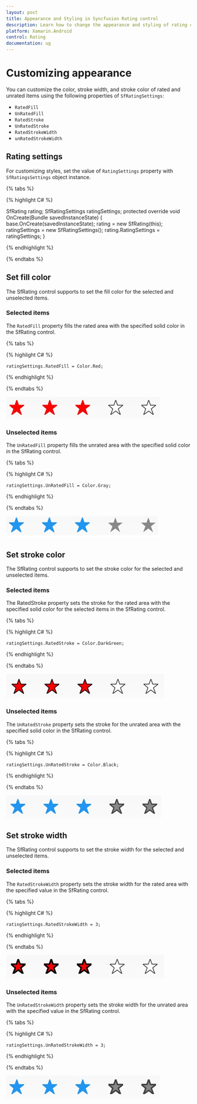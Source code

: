 ```yaml
---
layout: post
title: Appearance and Styling in Syncfusion Rating control
description: Learn how to change the appearance and styling of rating control using ItemSize, ItemSpacing, ItemCount and customization properties.
platform: Xamarin.Android
control: Rating
documentation: ug
---
```


# Customizing appearance

You can customize the color, stroke width, and stroke color of rated and unrated items using the following properties of `SfRatingSettings`:

* `RatedFill`
* `UnRatedFill`
* `RatedStroke`
* `UnRatedStroke`
* `RatedStrokeWidth`
* `unRatedStrokeWidth`

## Rating settings

For customizing styles, set the value of `RatingSettings` property with `SfRatingsSettings` object instance.

{% tabs %}

{% highlight C# %}

SfRating rating;
SfRatingSettings ratingSettings;
protected override void OnCreate(Bundle savedInstanceState)
{
    base.OnCreate(savedInstanceState);
	rating = new SfRating(this);
    ratingSettings = new SfRatingSettings();
    rating.RatingSettings = ratingSettings;
}

{% endhighlight %}

{% endtabs %}

## Set fill color

The SfRating control supports to set the fill color for the selected and unselected items.

### Selected items

The `RatedFill` property fills the rated area with the specified solid color in the SfRating control.

{% tabs %}

{% highlight C# %}

	ratingSettings.RatedFill = Color.Red;

{% endhighlight %}

{% endtabs %}

![Rated Items](images/ratedFill.jpg)

### Unselected items

The `UnRatedFill` property fills the unrated area with the specified solid color in the SfRating control.

{% tabs %}

{% highlight C# %}

	ratingSettings.UnRatedFill = Color.Gray;

{% endhighlight %}

{% endtabs %}

![Unrated Items](images/unRatedFill.jpg)

## Set stroke color

The SfRating control supports to set the stroke color for the selected and unselected items.

### Selected items

The RatedStroke property sets the stroke for the rated area with the specified solid color for the selected items in the SfRating control.

{% tabs %}

{% highlight C# %}

    ratingSettings.RatedStroke = Color.DarkGreen;

{% endhighlight %}

{% endtabs %}

![Rated Item Stroke Color](images/ratedStroke.jpg)

### Unselected items

The `UnRatedStroke` property sets the stroke for the unrated area with the specified solid color in the SfRating control.

{% tabs %}

{% highlight C# %}

	ratingSettings.UnRatedStroke = Color.Black;

{% endhighlight %}

{% endtabs %}

![Unrated Item Stroke Color](images/unRatedStroke.jpg)
 
## Set stroke width

The SfRating control supports to set the stroke width for the selected and unselected items.

### Selected items

The `RatedStrokeWidth` property sets the stroke width for the rated area with the specified value in the SfRating control.

{% tabs %}

{% highlight C# %}

	ratingSettings.RatedStrokeWidth = 3;

{% endhighlight %}

{% endtabs %}

![Rated Item Stroke Width](images/ratedStrokeWidth.jpg)

### Unselected items

The `UnRatedStrokeWidth` property sets the stroke width for the unrated area with the specified value in the SfRating control.

{% tabs %}

{% highlight C# %}

	ratingSettings.UnRatedStrokeWidth = 3;

{% endhighlight %}

{% endtabs %}

![Unrated Item Stroke Width](images/unRatedStrokeWidth.jpg)
